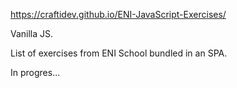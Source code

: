 https://craftidev.github.io/ENI-JavaScript-Exercises/

Vanilla JS.

List of exercises from ENI School bundled in an SPA.

In progres...
